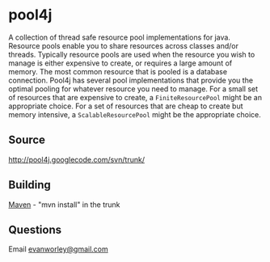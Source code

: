 # pool4j #
A collection of thread safe resource pool implementations for java.  Resource pools enable you to share resources across classes and/or threads.  Typically resource pools are used when the resource you wish to manage is either expensive to create, or requires a large amount of memory.  The most common resource that is pooled is a database connection.  Pool4j has several pool implementations that provide you the optimal pooling for whatever resource you need to manage.  For a small set of resources that are expensive to create, a `FiniteResourcePool` might be an appropriate choice.  For a set of resources that are cheap to create but memory intensive, a `ScalableResourcePool` might be the appropriate choice.

## Source ##
http://pool4j.googlecode.com/svn/trunk/

## Building ##
[Maven](http://maven.apache.org/) - "mvn install" in the trunk

## Questions ##
Email evanworley@gmail.com